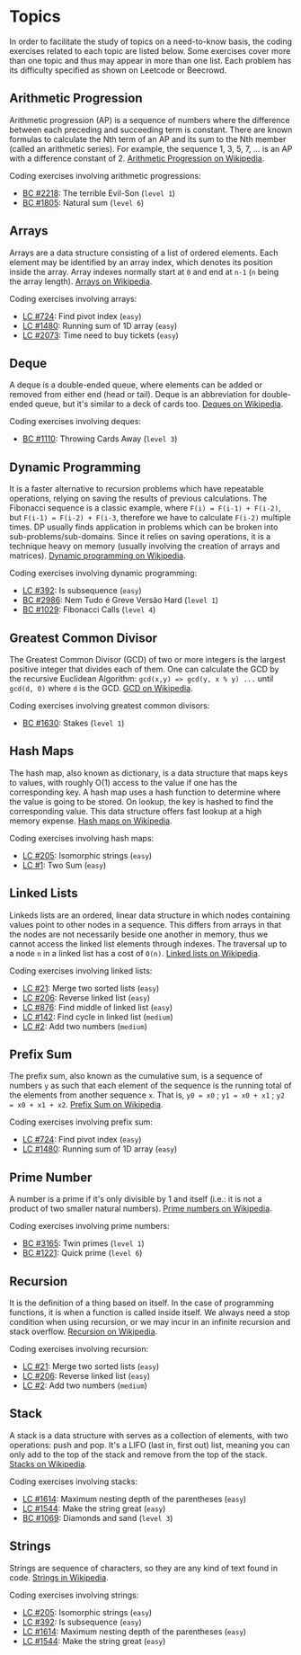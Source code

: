 # Topics

In order to facilitate the study of topics on a need-to-know basis, the coding exercises related to each topic are listed below. Some exercises cover more than one topic and thus may appear in more than one list. Each problem has its difficulty specified as shown on Leetcode or Beecrowd. 

## Arithmetic Progression
Arithmetic progression (AP) is a sequence of numbers where the difference between each preceding and succeeding term is constant. There are known formulas to calculate the Nth term of an AP and its sum to the Nth member (called an arithmetic series). For example, the sequence 1, 3, 5, 7, ... is an AP with a difference constant of 2. [Arithmetic Progression on Wikipedia](https://en.wikipedia.org/wiki/Arithmetic_progression).

Coding exercises involving arithmetic progressions:
- [BC #2218](../beecrowd/2218-the-terrible-evilson/): The terrible Evil-Son (`level 1`)
- [BC #1805](../beecrowd/1805-natural-sum/): Natural sum (`level 6`)

## Arrays
Arrays are a data structure consisting of a list of ordered elements. Each element may be identified by an array index, which denotes its position inside the array. Array indexes normally start at `0` and end at `n-1` (`n` being the array length). [Arrays on Wikipedia](https://en.wikipedia.org/wiki/Array_data_structure).

Coding exercises involving arrays:
- [LC #724](../leetcode/724-find-pivot-index/): Find pivot index (`easy`)
- [LC #1480](../leetcode/1480-running-sum-of-1d-array/): Running sum of 1D array (`easy`)
- [LC #2073](../leetcode/2073-time-needed-to-buy-tickets/): Time need to buy tickets (`easy`)

## Deque
A deque is a double-ended queue, where elements can be added or removed from either end (head or tail). Deque is an abbreviation for double-ended queue, but it's similar to a deck of cards too. [Deques on Wikipedia](https://en.wikipedia.org/wiki/Double-ended_queue).

Coding exercises involving deques:
- [BC #1110](../beecrowd/1110-throwing-cards/): Throwing Cards Away (`level 3`)

## Dynamic Programming
It is a faster alternative to recursion problems which have repeatable operations, relying on saving the results of previous calculations. The Fibonacci sequence is a classic example, where `F(i) = F(i-1) + F(i-2)`, but `F(i-1) = F(i-2) + F(i-3`, therefore we have to calculate `F(i-2)` multiple times. DP usually finds application in problems which can be broken into sub-problems/sub-domains. Since it relies on saving operations, it is a technique heavy on memory (usually involving the creation of arrays and matrices). [Dynamic programming on Wikipedia](https://en.wikipedia.org/wiki/Dynamic_programming).

Coding exercises involving dynamic programming:
- [LC #392](../leetcode/392-is-subsequence/): Is subsequence (`easy`)
- [BC #2986](../beecrowd/2986-not-all-strikes/): Nem Tudo é Greve Versão Hard (`level 1`)
- [BC #1029](../beecrowd/1029-fibonacci-calls/): Fibonacci Calls (`level 4`)

## Greatest Common Divisor
The Greatest Common Divisor (GCD) of two or more integers is the largest positive integer that divides each of them. One can calculate the GCD by the recursive Euclidean Algorithm: `gcd(x,y) => gcd(y, x % y) ...` until `gcd(d, 0)` where `d` is the GCD. [GCD on Wikipedia](https://en.wikipedia.org/wiki/Greatest_common_divisor).

Coding exercises involving greatest common divisors:
- [BC #1630](../beecrowd/1630-stakes/): Stakes (`level 1`)

## Hash Maps
The hash map, also known as dictionary, is a data structure that maps keys to values, with roughly O(1) access to the value if one has the corresponding key. A hash map uses a hash function to determine where the value is going to be stored. On lookup, the key is hashed to find the corresponding value. This data structure offers fast lookup at a high memory expense. [Hash maps on Wikipedia](https://en.wikipedia.org/wiki/Hash_table). 

Coding exercises involving hash maps:
- [LC #205](../leetcode/205-isomorphic-strings/): Isomorphic strings (`easy`)
- [LC #1](../leetcode/1-two-sum/): Two Sum (`easy`)

## Linked Lists
Linkeds lists are an ordered, linear data structure in which nodes containing values point to other nodes in a sequence. This differs from arrays in that the nodes are not necessarily beside one another in memory, thus we cannot access the linked list elements through indexes. The traversal up to a node `n` in a linked list has a cost of `O(n)`. [Linked lists on Wikipedia](https://en.wikipedia.org/wiki/Linked_list).

Coding exercises involving linked lists:
- [LC #21](../leetcode/21-merge-two-sorted-lists/): Merge two sorted lists (`easy`)
- [LC #206](../leetcode/206-reverse-linked-list/): Reverse linked list (`easy`)
- [LC #876](../leetcode/876-middle-of-linked-list/): Find middle of linked list (`easy`)
- [LC #142](../leetcode/142-linked-list-cycle/): Find cycle in linked list (`medium`)
- [LC #2](../leetcode/2-add-two-numbers/): Add two numbers (`medium`)

## Prefix Sum
The prefix sum, also known as the cumulative sum, is a sequence of numbers `y` as such that each element of the sequence is the running total of the elements from another sequence `x`. That is, `y0 = x0` ; `y1 = x0 + x1` ; `y2 = x0 + x1 + x2`. [Prefix Sum on Wikipedia](https://en.wikipedia.org/wiki/Prefix_sum).

Coding exercises involving prefix sum:
- [LC #724](../leetcode/724-find-pivot-index/): Find pivot index (`easy`)
- [LC #1480](../leetcode/1480-running-sum-of-1d-array/): Running sum of 1D array (`easy`)

## Prime Number
A number is a prime if it's only divisible by 1 and itself (i.e.: it is not a product of two smaller natural numbers). [Prime numbers on Wikipedia](https://en.wikipedia.org/wiki/Prime_number).

Coding exercises involving prime numbers:
- [BC #3165](../beecrowd/3165-twin-primes/): Twin primes (`level 1`)
- [BC #1221](../beecrowd/1221-quick-prime/): Quick prime (`level 6`)

## Recursion
It is the definition of a thing based on itself. In the case of programming functions, it is when a function is called inside itself. We always need a stop condition when using recursion, or we may incur in an infinite recursion and stack overflow. [Recursion on Wikipedia](https://en.wikipedia.org/wiki/Recursion).

Coding exercises involving recursion:
- [LC #21](../leetcode/21-merge-two-sorted-lists/): Merge two sorted lists (`easy`)
- [LC #206](../leetcode/206-reverse-linked-list/): Reverse linked list (`easy`)
- [LC #2](../leetcode/2-add-two-numbers/): Add two numbers (`medium`)

## Stack
A stack is a data structure with serves as a collection of elements, with two operations: push and pop. It's a LIFO (last in, first out) list, meaning you can only add to the top of the stack and remove from the top of the stack. [Stacks on Wikipedia](https://en.wikipedia.org/wiki/Stack_(abstract_data_type)).

Coding exercises involving stacks:
- [LC #1614](../leetcode/1614-maximum-nesting-depth/): Maximum nesting depth of the parentheses (`easy`)
- [LC #1544](../leetcode/1544-make-the-string-great/): Make the string great (`easy`)
- [BC #1069](../beecrowd/1069-diamonds-n-sand/): Diamonds and sand (`level 3`)


## Strings
Strings are sequence of characters, so they are any kind of text found in code. [Strings in Wikipedia](https://en.wikipedia.org/wiki/String_(computer_science)).

Coding exercises involving strings:
- [LC #205](../leetcode/205-isomorphic-strings/): Isomorphic strings (`easy`)
- [LC #392](../leetcode/392-is-subsequence/): Is subsequence (`easy`)
- [LC #1614](../leetcode/1614-maximum-nesting-depth/): Maximum nesting depth of the parentheses (`easy`)
- [LC #1544](../leetcode/1544-make-the-string-great/): Make the string great (`easy`)